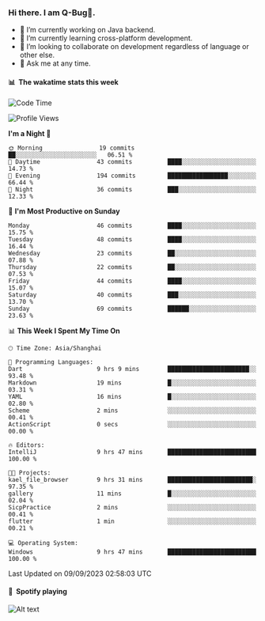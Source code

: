 ### Hi there. I am Q-Bug🐞.

- 🔭 I’m currently working on Java backend.
- 🌱 I’m currently learning cross-platform development.
- 👯 I’m looking to collaborate on development regardless of language or other else.
- 💬 Ask me at any time.

#### 📊 &nbsp;**The wakatime stats this week**  
<!--START_SECTION:waka-->
![Code Time](http://img.shields.io/badge/Code%20Time-96%20hrs%2048%20mins-blue)

![Profile Views](http://img.shields.io/badge/Profile%20Views-0-blue)

**I'm a Night 🦉** 

```text
🌞 Morning                19 commits          ██░░░░░░░░░░░░░░░░░░░░░░░   06.51 % 
🌆 Daytime                43 commits          ████░░░░░░░░░░░░░░░░░░░░░   14.73 % 
🌃 Evening                194 commits         █████████████████░░░░░░░░   66.44 % 
🌙 Night                  36 commits          ███░░░░░░░░░░░░░░░░░░░░░░   12.33 % 
```
📅 **I'm Most Productive on Sunday** 

```text
Monday                   46 commits          ████░░░░░░░░░░░░░░░░░░░░░   15.75 % 
Tuesday                  48 commits          ████░░░░░░░░░░░░░░░░░░░░░   16.44 % 
Wednesday                23 commits          ██░░░░░░░░░░░░░░░░░░░░░░░   07.88 % 
Thursday                 22 commits          ██░░░░░░░░░░░░░░░░░░░░░░░   07.53 % 
Friday                   44 commits          ████░░░░░░░░░░░░░░░░░░░░░   15.07 % 
Saturday                 40 commits          ███░░░░░░░░░░░░░░░░░░░░░░   13.70 % 
Sunday                   69 commits          ██████░░░░░░░░░░░░░░░░░░░   23.63 % 
```


📊 **This Week I Spent My Time On** 

```text
🕑︎ Time Zone: Asia/Shanghai

💬 Programming Languages: 
Dart                     9 hrs 9 mins        ███████████████████████░░   93.48 % 
Markdown                 19 mins             █░░░░░░░░░░░░░░░░░░░░░░░░   03.31 % 
YAML                     16 mins             █░░░░░░░░░░░░░░░░░░░░░░░░   02.80 % 
Scheme                   2 mins              ░░░░░░░░░░░░░░░░░░░░░░░░░   00.41 % 
ActionScript             0 secs              ░░░░░░░░░░░░░░░░░░░░░░░░░   00.00 % 

🔥 Editors: 
IntelliJ                 9 hrs 47 mins       █████████████████████████   100.00 % 

🐱‍💻 Projects: 
kael_file_browser        9 hrs 31 mins       ████████████████████████░   97.35 % 
gallery                  11 mins             █░░░░░░░░░░░░░░░░░░░░░░░░   02.04 % 
SicpPractice             2 mins              ░░░░░░░░░░░░░░░░░░░░░░░░░   00.41 % 
flutter                  1 min               ░░░░░░░░░░░░░░░░░░░░░░░░░   00.21 % 

💻 Operating System: 
Windows                  9 hrs 47 mins       █████████████████████████   100.00 % 
```


 Last Updated on 09/09/2023 02:58:03 UTC
<!--END_SECTION:waka-->

#### 🎵 &nbsp;**Spotify playing**  
![Alt text](https://spotify-recently-played-readme.vercel.app/api?user=e5y1o4x7kdt9kf2blu4wvmb4s&unique={true|1|on|yes})
